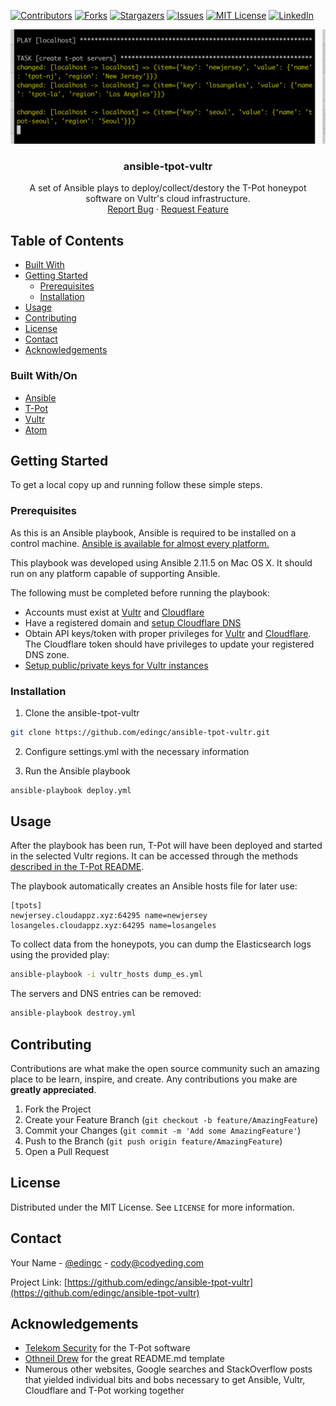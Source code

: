 <!-- PROJECT SHIELDS -->
<!--
*** I'm using markdown "reference style" links for readability.
*** Reference links are enclosed in brackets [ ] instead of parentheses ( ).
*** See the bottom of this document for the declaration of the reference variables
*** for contributors-url, forks-url, etc. This is an optional, concise syntax you may use.
*** https://www.markdownguide.org/basic-syntax/#reference-style-links
-->
[![Contributors][contributors-shield]][contributors-url]
[![Forks][forks-shield]][forks-url]
[![Stargazers][stars-shield]][stars-url]
[![Issues][issues-shield]][issues-url]
[![MIT License][license-shield]][license-url]
[![LinkedIn][linkedin-shield]][linkedin-url]

<p align="center">

<img src="https://github.com/edingc/ansible-tpot-vultr/raw/master/images/screenshot.png" alt="ansible-tpot-vultr Screen Shot" />

</p>

  <h3 align="center">ansible-tpot-vultr</h3>

  <p align="center">
    A set of Ansible plays to deploy/collect/destory the T-Pot honeypot software on Vultr's cloud infrastructure.
    <br />
    <a href="https://github.com/edingc/ansible-tpot-vultr/issues">Report Bug</a>
    ·
    <a href="https://github.com/edingc/ansible-tpot-vultr/issues">Request Feature</a>
  </p>

<!-- TABLE OF CONTENTS -->
## Table of Contents

* [Built With](#built-with)
* [Getting Started](#getting-started)
  * [Prerequisites](#prerequisites)
  * [Installation](#installation)
* [Usage](#usage)
* [Contributing](#contributing)
* [License](#license)
* [Contact](#contact)
* [Acknowledgements](#acknowledgements)

### Built With/On

* [Ansible](https://github.com/ansible/ansible)
* [T-Pot](https://github.com/telekom-security/tpotce)
* [Vultr](https://www.vultr.com/)
* [Atom](https://github.com/atom/atom)


<!-- GETTING STARTED -->
## Getting Started

To get a local copy up and running follow these simple steps.

### Prerequisites

As this is an Ansible playbook, Ansible is required to be installed on a control
machine. [Ansible is available for almost every platform.](https://docs.ansible.com/ansible/latest/installation_guide/intro_installation.html)

This playbook was developed using Ansible 2.11.5 on Mac OS X. It should run on any platform capable of supporting Ansible.

The following must be completed before running the playbook:

- Accounts must exist at [Vultr](https://www.vultr.com/register/) and [Cloudflare](https://dash.cloudflare.com/sign-up)
- Have a registered domain and [setup Cloudflare DNS](https://community.cloudflare.com/t/step-1-adding-your-domain-to-cloudflare/64309)
- Obtain API keys/token with proper privileges for [Vultr](https://my.vultr.com/settings/#settingsapi) and [Cloudflare](https://developers.cloudflare.com/api/tokens/create). The Cloudflare token should have privileges to update your registered DNS zone.
- [Setup public/private keys for Vultr instances](https://www.vultr.com/docs/deploy-a-new-server-with-an-ssh-key)


### Installation

1. Clone the ansible-tpot-vultr
```sh
git clone https://github.com/edingc/ansible-tpot-vultr.git
```
2. Configure settings.yml with the necessary information

3. Run the Ansible playbook
```sh
ansible-playbook deploy.yml
```

<!-- USAGE EXAMPLES -->
## Usage

After the playbook has been run, T-Pot will have been deployed and started in the selected Vultr regions. It can be accessed through the methods [described in the T-Pot README](https://github.com/telekom-security/tpotce#ssh).

The playbook automatically creates an Ansible hosts file for later use:

```
[tpots]
newjersey.cloudappz.xyz:64295 name=newjersey
losangeles.cloudappz.xyz:64295 name=losangeles
```

To collect data from the honeypots, you can dump the Elasticsearch logs using the provided play:

```sh
ansible-playbook -i vultr_hosts dump_es.yml
```

The servers and DNS entries can be removed:

```sh
ansible-playbook destroy.yml
```

<!-- CONTRIBUTING -->
## Contributing

Contributions are what make the open source community such an amazing place to be learn, inspire, and create. Any contributions you make are **greatly appreciated**.

1. Fork the Project
2. Create your Feature Branch (`git checkout -b feature/AmazingFeature`)
3. Commit your Changes (`git commit -m 'Add some AmazingFeature'`)
4. Push to the Branch (`git push origin feature/AmazingFeature`)
5. Open a Pull Request


<!-- LICENSE -->
## License

Distributed under the MIT License. See `LICENSE` for more information.

<!-- CONTACT -->
## Contact

Your Name - [@edingc](https://twitter.com/edingc) - cody@codyeding.com

Project Link: [https://github.com/edingc/ansible-tpot-vultr](https://github.com/edingc/ansible-tpot-vultr)

<!-- ACKNOWLEDGEMENTS -->
## Acknowledgements

* [Telekom Security](https://github.com/telekom-security/tpotce#ssh) for the T-Pot software
* [Othneil Drew](https://github.com/othneildrew/Best-README-Template) for the great README.md template
* Numerous other websites, Google searches and StackOverflow posts that yielded individual bits and bobs
necessary to get Ansible, Vultr, Cloudflare and T-Pot working together


<!-- MARKDOWN LINKS & IMAGES -->
<!-- https://www.markdownguide.org/basic-syntax/#reference-style-links -->
[contributors-shield]: https://img.shields.io/github/contributors/edingc/ansible-tpot-vultr.svg?style=flat-square
[contributors-url]: https://github.com/edingc/ansible-tpot-vultr/graphs/contributors
[forks-shield]: https://img.shields.io/github/forks/edingc/ansible-tpot-vultr.svg?style=flat-square
[forks-url]: https://github.com/edingc/ansible-tpot-vultr/network/members
[stars-shield]: https://img.shields.io/github/stars/edingc/ansible-tpot-vultr.svg?style=flat-square
[stars-url]: https://github.com/edingc/ansible-tpot-vultr/stargazers
[issues-shield]: https://img.shields.io/github/issues/edingc/ansible-tpot-vultr.svg?style=flat-square
[issues-url]: https://github.com/edingc/ansible-tpot-vultr/issues
[license-shield]: https://img.shields.io/badge/License-MIT-yellow.svg
[license-url]: https://github.com/edingc/ansible-tpot-vultr/blob/master/LICENSE
[linkedin-shield]: https://img.shields.io/badge/-LinkedIn-black.svg?style=flat-square&logo=linkedin&colorB=555
[linkedin-url]: https://linkedin.com/in/codyeding
